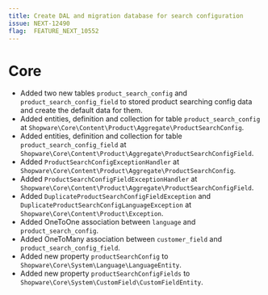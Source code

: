 ```yaml
---
title: Create DAL and migration database for search configuration
issue: NEXT-12490
flag:  FEATURE_NEXT_10552
---
```

# Core
* Added two new tables `product_search_config` and `product_search_config_field` to stored product searching config data and create the default data for them.
* Added entities, definition and collection for table `product_search_config` at `Shopware\Core\Content\Product\Aggregate\ProductSearchConfig`.
* Added entities, definition and collection for table `product_search_config_field` at `Shopware\Core\Content\Product\Aggregate\ProductSearchConfigField`.
* Added `ProductSearchConfigExceptionHandler` at `Shopware\Core\Content\Product\Aggregate\ProductSearchConfig`.
* Added `ProductSearchConfigFieldExceptionHandler` at `Shopware\Core\Content\Product\Aggregate\ProductSearchConfigField`.
* Added `DuplicateProductSearchConfigFieldException` and `DuplicateProductSearchConfigLanguageException` at `Shopware\Core\Content\Product\Exception`.
* Added OneToOne association between `language` and `product_search_config`.
* Added OneToMany association between `customer_field` and `product_search_config_field`.
* Added new property `productSearchConfig` to `Shopware\Core\System\Language\LanguageEntity`.
* Added new property `productSearchConfigFields` to `Shopware\Core\System\CustomField\CustomFieldEntity`.
